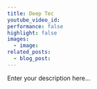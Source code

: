 ```yaml
---
title: Deep Tec
youtube_video_id:
performance: false
highlight: false
images:
  - image:
related_posts:
  - blog_post:
---
```


Enter your description here...
